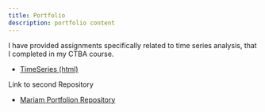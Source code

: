 ```yaml
---
title: Portfolio
description: portfolio content
---
```


I have provided assignments specifically related to time series analysis, that I completed in my CTBA course. 
-  [TimeSeries (html)](/TimeSeries/index.md)

Link to second Repository 
- [Mariam Portfolion Repository](https://github.com/msfall/mariamportfolio)
